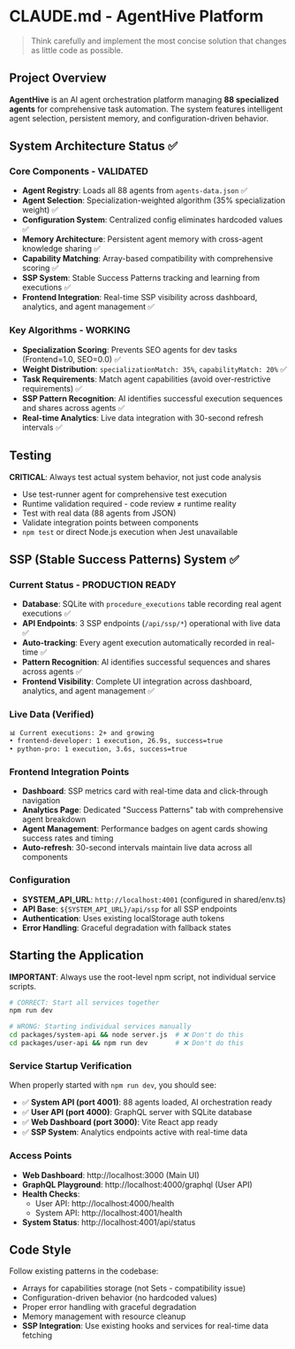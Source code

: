 # CLAUDE.md - AgentHive Platform

> Think carefully and implement the most concise solution that changes as little code as possible.

## Project Overview

**AgentHive** is an AI agent orchestration platform managing **88 specialized agents** for comprehensive task automation. The system features intelligent agent selection, persistent memory, and configuration-driven behavior.

## System Architecture Status ✅

### Core Components - VALIDATED
- **Agent Registry**: Loads all 88 agents from `agents-data.json` ✅
- **Agent Selection**: Specialization-weighted algorithm (35% specialization weight) ✅  
- **Configuration System**: Centralized config eliminates hardcoded values ✅
- **Memory Architecture**: Persistent agent memory with cross-agent knowledge sharing ✅
- **Capability Matching**: Array-based compatibility with comprehensive scoring ✅
- **SSP System**: Stable Success Patterns tracking and learning from executions ✅
- **Frontend Integration**: Real-time SSP visibility across dashboard, analytics, and agent management ✅

### Key Algorithms - WORKING
- **Specialization Scoring**: Prevents SEO agents for dev tasks (Frontend=1.0, SEO=0.0) ✅
- **Weight Distribution**: `specializationMatch: 35%`, `capabilityMatch: 20%` ✅
- **Task Requirements**: Match agent capabilities (avoid over-restrictive requirements) ✅
- **SSP Pattern Recognition**: AI identifies successful execution sequences and shares across agents ✅
- **Real-time Analytics**: Live data integration with 30-second refresh intervals ✅

## Testing

**CRITICAL**: Always test actual system behavior, not just code analysis
- Use test-runner agent for comprehensive test execution
- Runtime validation required - code review ≠ runtime reality  
- Test with real data (88 agents from JSON)
- Validate integration points between components
- `npm test` or direct Node.js execution when Jest unavailable

## SSP (Stable Success Patterns) System ✅

### Current Status - PRODUCTION READY
- **Database**: SQLite with `procedure_executions` table recording real agent executions ✅
- **API Endpoints**: 3 SSP endpoints (`/api/ssp/*`) operational with live data ✅
- **Auto-tracking**: Every agent execution automatically recorded in real-time ✅
- **Pattern Recognition**: AI identifies successful sequences and shares across agents ✅
- **Frontend Visibility**: Complete UI integration across dashboard, analytics, and agent management ✅

### Live Data (Verified)
```bash
📊 Current executions: 2+ and growing
• frontend-developer: 1 execution, 26.9s, success=true
• python-pro: 1 execution, 3.6s, success=true
```

### Frontend Integration Points
- **Dashboard**: SSP metrics card with real-time data and click-through navigation
- **Analytics Page**: Dedicated "Success Patterns" tab with comprehensive agent breakdown
- **Agent Management**: Performance badges on agent cards showing success rates and timing
- **Auto-refresh**: 30-second intervals maintain live data across all components

### Configuration
- **SYSTEM_API_URL**: `http://localhost:4001` (configured in shared/env.ts)
- **API Base**: `${SYSTEM_API_URL}/api/ssp` for all SSP endpoints
- **Authentication**: Uses existing localStorage auth tokens
- **Error Handling**: Graceful degradation with fallback states

## Starting the Application

**IMPORTANT**: Always use the root-level npm script, not individual service scripts.

```bash
# CORRECT: Start all services together
npm run dev

# WRONG: Starting individual services manually
cd packages/system-api && node server.js  # ❌ Don't do this
cd packages/user-api && npm run dev       # ❌ Don't do this
```

### Service Startup Verification
When properly started with `npm run dev`, you should see:
- ✅ **System API (port 4001)**: 88 agents loaded, AI orchestration ready
- ✅ **User API (port 4000)**: GraphQL server with SQLite database
- ✅ **Web Dashboard (port 3000)**: Vite React app ready
- ✅ **SSP System**: Analytics endpoints active with real-time data

### Access Points
- **Web Dashboard**: http://localhost:3000 (Main UI)
- **GraphQL Playground**: http://localhost:4000/graphql (User API)
- **Health Checks**: 
  - User API: http://localhost:4000/health
  - System API: http://localhost:4001/health
- **System Status**: http://localhost:4001/api/status

## Code Style

Follow existing patterns in the codebase:
- Arrays for capabilities storage (not Sets - compatibility issue)
- Configuration-driven behavior (no hardcoded values)
- Proper error handling with graceful degradation
- Memory management with resource cleanup
- **SSP Integration**: Use existing hooks and services for real-time data fetching
